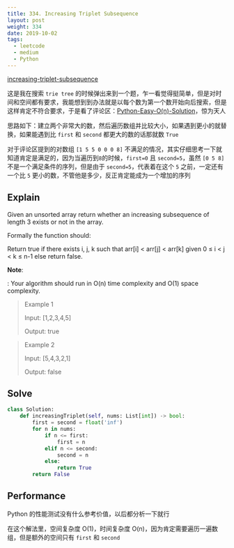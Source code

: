 ```yaml
---
title: 334. Increasing Triplet Subsequence
layout: post
weight: 334
date: 2019-10-02
tags:
  - leetcode
  - medium
  - Python
---
```


[increasing-triplet-subsequence](https://leetcode.com/problems/increasing-triplet-subsequence/)


这是我在搜索 `trie tree` 的时候弹出来到一个题，乍一看觉得挺简单，但是对时间和空间都有要求，我能想到到办法就是以每个数为第一个数开始向后搜索，但是这样肯定不符合要求，于是看了评论区：[Python-Easy-O(n)-Solution](https://leetcode.com/problems/increasing-triplet-subsequence/discuss/78995/Python-Easy-O(n)-Solution)，惊为天人

思路如下：建立两个非常大的数，然后遍历数组并比较大小，如果遇到更小的就替换，如果能遇到比 `first` 和 `second` 都更大的数的话那就数 `True`

对于评论区提到的对数组 `[1 5 5 0 0 0 8]` 不满足的情况，其实仔细思考一下就知道肯定是满足的，因为当遍历到`8`的时候，`first=0` 且 `second=5`，虽然 `[0 5 8]` 不是一个满足条件的序列，但是由于 `second=5`，代表着在这个 `5` 之前，一定还有一个比 `5` 更小的数，不管他是多少，反正肯定能成为一个增加的序列

## Explain

Given an unsorted array return whether an increasing subsequence of length 3 exists or not in the array.

Formally the function should:

Return true if there exists i, j, k
such that arr[i] < arr[j] < arr[k] given 0 ≤ i < j < k ≤ n-1 else return false.

**Note**: 

: Your algorithm should run in O(n) time complexity and O(1) space complexity.

> Example 1
> 
> Input: [1,2,3,4,5]
>     
> Output: true

> Example 2
> 
> Input: [5,4,3,2,1]
> 
> Output: false

## Solve

``` python
class Solution:
    def increasingTriplet(self, nums: List[int]) -> bool:
        first = second = float('inf')
        for n in nums:
            if n <= first:
                first = n
            elif n <= second:
                second = n
            else:
                return True
        return False   
```

## Performance

Python 的性能测试没有什么参考价值，以后都分析一下就行

在这个解法里，空间复杂度 O(1)，时间复杂度 O(n)，因为肯定需要遍历一遍数组，但是额外的空间只有 `first` 和 `second`
